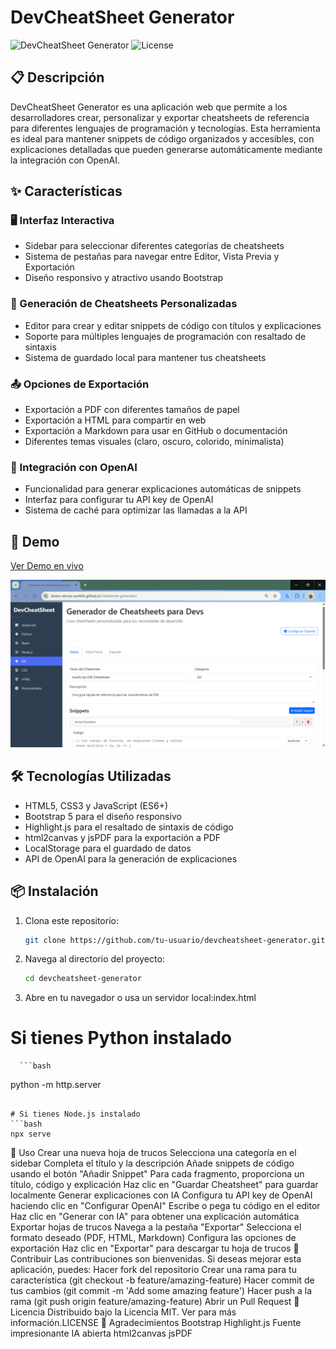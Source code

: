 # DevCheatSheet Generator

![DevCheatSheet Generator](https://img.shields.io/badge/version-1.0.0-blue) 
![License](https://img.shields.io/badge/license-MIT-green) 

## 📋 Descripción

DevCheatSheet Generator es una aplicación web que permite a los desarrolladores crear, personalizar y exportar cheatsheets de referencia para diferentes lenguajes de programación y tecnologías. Esta herramienta es ideal para mantener snippets de código organizados y accesibles, con explicaciones detalladas que pueden generarse automáticamente mediante la integración con OpenAI.

## ✨ Características

### 🖥️ Interfaz Interactiva
- Sidebar para seleccionar diferentes categorías de cheatsheets
- Sistema de pestañas para navegar entre Editor, Vista Previa y Exportación
- Diseño responsivo y atractivo usando Bootstrap

### 📝 Generación de Cheatsheets Personalizadas
- Editor para crear y editar snippets de código con títulos y explicaciones
- Soporte para múltiples lenguajes de programación con resaltado de sintaxis
- Sistema de guardado local para mantener tus cheatsheets

### 📤 Opciones de Exportación
- Exportación a PDF con diferentes tamaños de papel
- Exportación a HTML para compartir en web
- Exportación a Markdown para usar en GitHub o documentación
- Diferentes temas visuales (claro, oscuro, colorido, minimalista)

### 🤖 Integración con OpenAI
- Funcionalidad para generar explicaciones automáticas de snippets
- Interfaz para configurar tu API key de OpenAI
- Sistema de caché para optimizar las llamadas a la API

## 🚀 Demo

[Ver Demo en vivo](https://tu-usuario.github.io/devcheatsheet-generator) 

![Screenshot de la aplicación](screenshot.png)

## 🛠️ Tecnologías Utilizadas

- HTML5, CSS3 y JavaScript (ES6+)
- Bootstrap 5 para el diseño responsivo
- Highlight.js para el resaltado de sintaxis de código
- html2canvas y jsPDF para la exportación a PDF
- LocalStorage para el guardado de datos
- API de OpenAI para la generación de explicaciones

## 📦 Instalación

1. Clona este repositorio:
   ```bash
   git clone https://github.com/tu-usuario/devcheatsheet-generator.git
2. Navega al directorio del proyecto:
    ```bash
    cd devcheatsheet-generator
3. Abre en tu navegador o usa un servidor local:index.html

# Si tienes Python instalado
      ```bash
python -m http.server
```

# Si tienes Node.js instalado
```bash
npx serve
```
🔧 Uso
Crear una nueva hoja de trucos
Selecciona una categoría en el sidebar
Completa el título y la descripción
Añade snippets de código usando el botón "Añadir Snippet"
Para cada fragmento, proporciona un título, código y explicación
Haz clic en "Guardar Cheatsheet" para guardar localmente
Generar explicaciones con IA
Configura tu API key de OpenAI haciendo clic en "Configurar OpenAI"
Escribe o pega tu código en el editor
Haz clic en "Generar con IA" para obtener una explicación automática
Exportar hojas de trucos
Navega a la pestaña "Exportar"
Selecciona el formato deseado (PDF, HTML, Markdown)
Configura las opciones de exportación
Haz clic en "Exportar" para descargar tu hoja de trucos
🤝 Contribuir
Las contribuciones son bienvenidas. Si deseas mejorar esta aplicación, puedes:
Hacer fork del repositorio
Crear una rama para tu característica (git checkout -b feature/amazing-feature)
Hacer commit de tus cambios (git commit -m 'Add some amazing feature')
Hacer push a la rama (git push origin feature/amazing-feature)
Abrir un Pull Request
📄 Licencia
Distribuido bajo la Licencia MIT. Ver para más información.LICENSE
🙏 Agradecimientos
Bootstrap
Highlight.js
Fuente impresionante
IA abierta
html2canvas
jsPDF